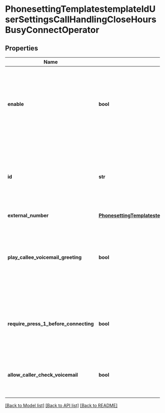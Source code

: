 # PhonesettingTemplatestemplateIdUserSettingsCallHandlingCloseHoursBusyConnectOperator

## Properties
Name | Type | Description | Notes
------------ | ------------- | ------------- | -------------
**enable** | **bool** | Whether to enable a connection to an operator. It requires the user to input the &#x60;ID&#x60; if you want to enable. It&#x27;s available only when the &#x60;busy_action&#x60; is &#x60;0&#x60;. | [optional] 
**id** | **str** | The extension ID of user, zoomRoom, commonArea, autoReceptionist, callQueue, or sharedLineGroup. It&#x27;s available only when the &#x60;busy_action&#x60; is &#x60;0&#x60;, &#x60;26&#x60; or &#x60;50&#x60;. | [optional] 
**external_number** | [**PhonesettingTemplatestemplateIdUserSettingsCallHandlingCloseHoursBusyConnectOperatorExternalNumber**](PhonesettingTemplatestemplateIdUserSettingsCallHandlingCloseHoursBusyConnectOperatorExternalNumber.md) |  | [optional] 
**play_callee_voicemail_greeting** | **bool** | Whether to play the callee&#x27;s voicemail greeting when the caller reaches the end of forwarding sequence. Make available only when the &#x60;busy_action&#x60; is &#x60;0&#x60; or &#x60;50&#x60;. | [optional] 
**require_press_1_before_connecting** | **bool** | Whether to require pressing 1 before connecting the call. Mkae available only when the &#x60;busy_action&#x60; is &#x60;11&#x60; or &#x27;26&#x27;. | [optional] 
**allow_caller_check_voicemail** | **bool** | Whether to allow callers to check their voicemail. Make available only when the &#x60;busy_action&#x60; is &#x60;0&#x60;. | [optional] 

[[Back to Model list]](../README.md#documentation-for-models) [[Back to API list]](../README.md#documentation-for-api-endpoints) [[Back to README]](../README.md)

